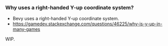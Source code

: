### Why uses a right-handed Y-up coordinate system?

- Bevy uses a right-handed Y-up coordinate system.
- https://gamedev.stackexchange.com/questions/46225/why-is-y-up-in-many-games

WIP.
